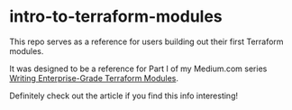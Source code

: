 # intro-to-terraform-modules

This repo serves as a reference for users building out their first Terraform modules.

It was designed to be a reference for Part I of my Medium.com series [Writing Enterprise-Grade Terraform Modules]().

Definitely check out the article if you find this info interesting!
